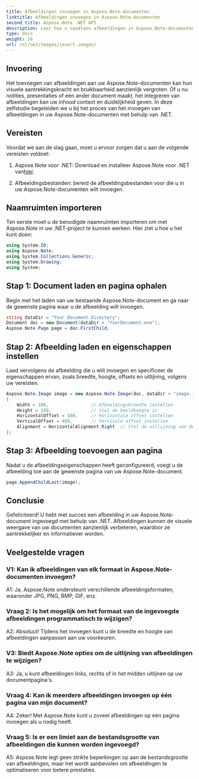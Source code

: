 ```yaml
---
title: Afbeeldingen invoegen in Aspose.Note-documenten
linktitle: Afbeeldingen invoegen in Aspose.Note-documenten
second_title: Aspose.Note .NET API
description: Leer hoe u naadloos afbeeldingen in Aspose.Note-documenten kunt invoegen met behulp van .NET voor verbeterde visuele inhoud. Volg onze stapsgewijze handleiding voor eenvoudige integratie.
type: docs
weight: 16
url: /nl/net/images/insert-images/
---
```

## Invoering

Het toevoegen van afbeeldingen aan uw Aspose.Note-documenten kan hun visuele aantrekkingskracht en bruikbaarheid aanzienlijk vergroten. Of u nu notities, presentaties of een ander document maakt, het integreren van afbeeldingen kan uw inhoud context en duidelijkheid geven. In deze zelfstudie begeleiden we u bij het proces van het invoegen van afbeeldingen in uw Aspose.Note-documenten met behulp van .NET.

## Vereisten

Voordat we aan de slag gaan, moet u ervoor zorgen dat u aan de volgende vereisten voldoet:

1.  Aspose.Note voor .NET: Download en installeer Aspose.Note voor .NET van[hier](https://releases.aspose.com/note/net/).
   
2. Afbeeldingsbestanden: bereid de afbeeldingsbestanden voor die u in uw Aspose.Note-documenten wilt invoegen.

## Naamruimten importeren

Ten eerste moet u de benodigde naamruimten importeren om met Aspose.Note in uw .NET-project te kunnen werken. Hier ziet u hoe u het kunt doen:

```csharp
using System.IO;
using Aspose.Note;
using System.Collections.Generic;
using System.Drawing;
using System;
```

## Stap 1: Document laden en pagina ophalen

Begin met het laden van uw bestaande Aspose.Note-document en ga naar de gewenste pagina waar u de afbeelding wilt invoegen.

```csharp
string dataDir = "Your Document Directory";
Document doc = new Document(dataDir + "YourDocument.one");
Aspose.Note.Page page = doc.FirstChild;
```

## Stap 2: Afbeelding laden en eigenschappen instellen

Laad vervolgens de afbeelding die u wilt invoegen en specificeer de eigenschappen ervan, zoals breedte, hoogte, offsets en uitlijning, volgens uw vereisten.

```csharp
Aspose.Note.Image image = new Aspose.Note.Image(doc, dataDir + "image.jpg")
{
    Width = 100,                // Afbeeldingsbreedte instellen
    Height = 100,               // Stel de beeldhoogte in
    HorizontalOffset = 100,     // Horizontale offset instellen
    VerticalOffset = 400,       // Verticale offset instellen
    Alignment = HorizontalAlignment.Right  // Stel de uitlijning van de afbeelding in
};
```

## Stap 3: Afbeelding toevoegen aan pagina

Nadat u de afbeeldingseigenschappen heeft geconfigureerd, voegt u de afbeelding toe aan de gewenste pagina van uw Aspose.Note-document.

```csharp
page.AppendChildLast(image);
```

## Conclusie

Gefeliciteerd! U hebt met succes een afbeelding in uw Aspose.Note-document ingevoegd met behulp van .NET. Afbeeldingen kunnen de visuele weergave van uw documenten aanzienlijk verbeteren, waardoor ze aantrekkelijker en informatiever worden.

## Veelgestelde vragen

### V1: Kan ik afbeeldingen van elk formaat in Aspose.Note-documenten invoegen?

A1: Ja, Aspose.Note ondersteunt verschillende afbeeldingsformaten, waaronder JPG, PNG, BMP, GIF, enz.

### Vraag 2: Is het mogelijk om het formaat van de ingevoegde afbeeldingen programmatisch te wijzigen?

A2: Absoluut! Tijdens het invoegen kunt u de breedte en hoogte van afbeeldingen aanpassen aan uw voorkeuren.

### V3: Biedt Aspose.Note opties om de uitlijning van afbeeldingen te wijzigen?

A3: Ja, u kunt afbeeldingen links, rechts of in het midden uitlijnen op uw documentpagina's.

### Vraag 4: Kan ik meerdere afbeeldingen invoegen op één pagina van mijn document?

A4: Zeker! Met Aspose.Note kunt u zoveel afbeeldingen op één pagina invoegen als u nodig heeft.

### Vraag 5: Is er een limiet aan de bestandsgrootte van afbeeldingen die kunnen worden ingevoegd?

A5: Aspose.Note legt geen strikte beperkingen op aan de bestandsgrootte van afbeeldingen, maar het wordt aanbevolen om afbeeldingen te optimaliseren voor betere prestaties.